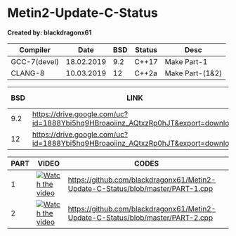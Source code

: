 # Metin2-Update-C-Status
**Created by: blackdragonx61**

| Compiler     | Date       | BSD | Status | Desc            |
|--------------|------------|-----|--------|-----------------|
| GCC-7(devel) | 18.02.2019 | 9.2 | C++17  | Make Part-1     |
| CLANG-8      | 10.03.2019 | 12  | C++2a  | Make Part-(1&2) |

| BSD | LINK                                                                             | Archive PW | Root PW |
|-----|----------------------------------------------------------------------------------|----------|---------|
| 9.2 | https://drive.google.com/uc?id=1888Ybi5hq9HBroaoiinz_AQtxzRp0hJT&export=download | black    | dev     |
| 12  | https://drive.google.com/uc?id=1888Ybi5hq9HBroaoiinz_AQtxzRp0hJT&export=download | black    | black   |

| PART | VIDEO                                       | CODES                                                                           |
|------|---------------------------------------------|---------------------------------------------------------------------------------|
| 1    | [![Watch the video](https://img.youtube.com/vi/1XgaCOmdU6I/maxresdefault.jpg)](https://www.youtube.com/watch?v=1XgaCOmdU6I) | https://github.com/blackdragonx61/Metin2-Update-C-Status/blob/master/PART-1.cpp |
| 2    | [![Watch the video](https://img.youtube.com/vi/1XgaCOmdU6I/maxresdefault.jpg)](https://www.youtube.com/watch?v=1XgaCOmdU6I) | https://github.com/blackdragonx61/Metin2-Update-C-Status/blob/master/PART-2.cpp |
